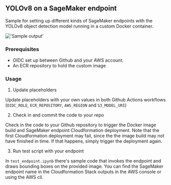 ## YOLOv8 on a SageMaker endpoint

Sample for setting up different kinds of SageMaker endpoints with the YOLOv8 object detection model running in a custom Docker container.

!['Sample output'](./assets/sample.png)

### Prerequisites

- OIDC set up between Github and your AWS account.
- An ECR repository to hold the custom image

### Usage

1. Update placeholders

Update placeholders with your own values in both Github Actions workflows (`OIDC_ROLE`, `ECR_REPOSITORY`, `AWS_REGION` and `S3_MODEL_URI`)

2. Check in and commit the code to your repo

Check in the code to your Github repository to trigger the Docker image build and SageMaker endpoint Cloudformation deployment. Note that the first Cloudformation deployment may fail, since the the image build may not have finished in time. If that happens, simply trigger the deployment again.

3. Run test script with your endpoint

In `test_endpoint.ipynb` there's sample code that invokes the endpoint and draws bounding boxes on the provided image. You can find the SageMaker endpoint name in the Cloudformation Stack outputs in the AWS console or using the AWS cli.
